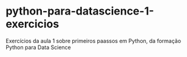 # python-para-datascience-1-exercicios
Exercícios da aula 1 sobre primeiros paassos em Python, da formação Python para Data Science
